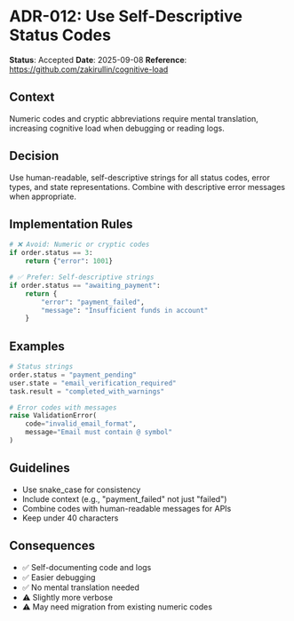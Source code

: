 # ADR-012: Use Self-Descriptive Status Codes

**Status**: Accepted
**Date**: 2025-09-08
**Reference**: https://github.com/zakirullin/cognitive-load

## Context
Numeric codes and cryptic abbreviations require mental translation, increasing cognitive load when debugging or reading logs.

## Decision
Use human-readable, self-descriptive strings for all status codes, error types, and state representations. Combine with descriptive error messages when appropriate.

## Implementation Rules
```python
# ❌ Avoid: Numeric or cryptic codes
if order.status == 3:
    return {"error": 1001}

# ✅ Prefer: Self-descriptive strings
if order.status == "awaiting_payment":
    return {
        "error": "payment_failed",
        "message": "Insufficient funds in account"
    }
```

## Examples
```python
# Status strings
order.status = "payment_pending"
user.state = "email_verification_required"
task.result = "completed_with_warnings"

# Error codes with messages
raise ValidationError(
    code="invalid_email_format",
    message="Email must contain @ symbol"
)
```

## Guidelines
- Use snake_case for consistency
- Include context (e.g., "payment_failed" not just "failed")
- Combine codes with human-readable messages for APIs
- Keep under 40 characters

## Consequences
- ✅ Self-documenting code and logs
- ✅ Easier debugging
- ✅ No mental translation needed
- ⚠️ Slightly more verbose
- ⚠️ May need migration from existing numeric codes
